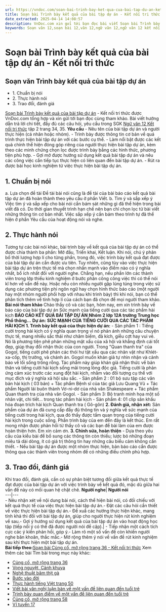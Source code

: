 ```yaml
---
url: https://vndoc.com/soan-bai-trinh-bay-ket-qua-cua-bai-tap-du-an-ket-noi-tri-thuc-330345
title: Soạn bài Trình bày kết quả của bài tập dự án - Kết nối tri thức - VnDoc.com
date_extracted: 2025-04-14 14:08:57
description: VnDoc.com xin gửi tới bạn đọc bài viết Soạn bài Trình bày kết quả của bài tập dự án - Kết nối tri thức. Mời các bạn cùng theo dõi bài viết dưới đây.
keywords: Soạn văn 12,soạn bài 12,văn 12,ngữ văn 12,ngữ văn 12 kết nối tri thức,soạn ngữ văn 12,giải ngữ văn 12,soạn văn 12 kết nối tri thức,soạn văn 12 kết nối tri thức ngắn nhất,văn 12 kết nối tri thức,soạn văn 12 tập 2 trang 34 Kết nối tri thức,Soạn bài Trình bày kết quả của bài tập dự án Kết nối tri thức,Soạn bài Trình bày kết quả của bài tập dự án,Soạn bài Trình bày kết quả của bài tập dự án ngắn nhất,Soạn văn Trình bày kết quả của bài tập dự án,soạn văn 12 tập 2 trang 34
---
```


# Soạn bài Trình bày kết quả của bài tập dự án - Kết nối tri thức
## Soạn văn Trình bày kết quả của bài tập dự án
  * 1\. Chuẩn bị nói
  * 2\. Thực hành nói
  * 3\. Trao đổi, đánh giá

[Soạn bài Trình bày kết quả của bài tập dự án](<https://vndoc.com/soan-bai-trinh-bay-ket-qua-cua-bai-tap-du-an-ket-noi-tri-thuc-330345>) \- Kết nối tri thức được VnDoc.com tổng hợp và xin gửi tới bạn đọc cùng tham khảo. Bài viết hướng dẫn trả lời chi tiết, đầy đủ các câu hỏi, yêu cầu trong SGK [Ngữ văn 12 Kết nối tri thức](<https://vndoc.com/soan-van-12-ket-noi-tri-thuc>) tập 2 trang 34, 35.
**Yêu cầu**
\- Nêu tên của bài tập dự án và người thực hiện \(cá nhân hoặc nhóm\).
\- Trình bày được thông tin cơ bản về quá trình thực hiện bài tập dự án với các bước cụ thể.
\- Làm nổi bật được các kết quả chính thể hiện đóng góp riêng của người thực hiện bài tập dự án, kèm theo các minh chứng chọn lọc được trình bày bằng các hình thức, phương tiện phù hợp.
\- Gợi mở được hướng sử dụng kết quả bài tập dự án và nêu các công việc cần tiếp tục thực hiện có liên quan đến bài tập dự án.
\- Rút ra được bài học kinh nghiệm từ việc thực hiện bài tập dự án.
## 1\. Chuẩn bị nói
a. Lựa chọn đề tài
Đề tài bài nói cũng là đề tài của bài báo cáo kết quả bài tập dự án đã hoàn thành theo yêu cầu ở phần Viết.
b. Tìm ý và sắp xếp ý
Việc tìm ý và sắp xếp cho bài nói cần bám sát những gì đã thể hiện trong bài viết đã có. Do thời gian thuyết trình hạn chế nên bạn chỉ chọn lọc từ bài viết những thông tin cơ bản nhất.
Việc sắp xếp ý cần bám theo trình tự đã thể hiện ở phần Yêu cầu của hoạt động nói và nghe.
## 2\. Thực hành nói
Tương tự các bài nói khác, bài trình bày về kết quả của bài tập dự án có thể được chia thành ba phần: Mở đầu, Triển khai, Kết luận. Khi nói, chú ý phân bố thời lượng hợp lí cho từng phần, trong đó, việc trình bày kết quả đạt được của bài tập dự án cần được ưu tiên. Tuy nhiên, cũng tùy vào việc thực hiện bài tập dự án trên thực tế mà chọn nhấn mạnh vào điểm nào có ý nghĩa nhất, bổ ích nhất đối với người nghe. Chẳng hạn, nếu phần lớn các thành viên trong lớp thiếu kinh nghiệm ở bước phân công công việc thì có thể nói kĩ hơn về vấn đề này. Hoặc nếu còn nhiều người gặp lúng túng trong việc sử dụng các phương tiện phi ngôn ngữ hay chọn hình thức báo cáo \(một người hay một nhóm người phối hợp với nhau khi trình bày\) thì khi nói, bạn có thể phân tích thêm về tính hợp lí của cách bạn đã chọn để mọi người tham khảo.
**Bài nói tham khảo**
Chào thầy cô và các bạn, hôm nay, em xin trình bày về báo cáo của bài tập dự án Sức mạnh của tiếng cười qua các tác phẩm hài kịch
**BÁO CÁO KẾT QUẢ BÀI TẬP DỰ ÁN**
**Nhóm 2 lớp 12A trường Trung học Phổ thông…**
**Dự án:**
**SỨC MẠNH CỦA TIẾNG CƯỜI QUA CÁC TÁC PHẨM HÀI KỊCH**
**1\. Trình bày kết quả của thực hiện dự án:**
\- Sản phẩm 1 :
Tiếng cười trong hài kịch có ý nghĩa quan trọng vì nó phản ánh những câu chuyện thực tế, mang nhiều sắc thái như châm biếm, đả kích, giễu cợt hay vui vẻ. Nó là phương tiện phê phán những mặt xấu của xã hội và khẳng định cái tốt đẹp, giúp thay đổi nhận thức của con người.
Trong "Quan thanh tra" của Gogol, tiếng cười phê phán các thói hư tật xấu qua các nhân vật như Khlét-xa-cốp, thị trưởng, và chánh án. Gogol muốn khán giả tự nhìn nhận và cảnh báo về lối sống trống rỗng. Tác phẩm này giúp khán giả nhận thức về bản thân và tiếng cười hài kịch sống mãi trong lòng độc giả.
Tiếng cười là phản ứng cảm xúc trước các xung đột hài kịch, nhằm vào đối tượng cụ thể với mục đích và ý nghĩa xã hội sâu sắc.
\- Sản phẩm 2 : 01 bộ sưu tập các văn bản hài kịch \( 03 bản\)
\+ Tác phẩm Bệnh sĩ của tác giả Lưu Quang Vũ
\+ Tác phẩm Người lái buôn thành Vơ-ni-dơ của nhà văn Shakespeare
\+ Tác phẩm Quan thanh tra của nhà văn Gogol.
\- Sản phẩm 3: Bộ tranh minh họa một số nhân vật, chi tiết… trong tác phẩm hài kịch
\- Sản phẩm 4: 01 clip sân khấu hóa đoạn trích hài kịch Quan thanh tra \( Gô-gôn\)
**2\. Đánh giá, nhận xét:**
Sản phẩm của dự án đã cung cấp đầy đủ thông tin và ý nghĩa về sức mạnh của tiếng cười trong hài kịch, qua đó thấy được tầm quan trọng của tiếng cười hài kịch trong cuộc sống. Phần trình bày của em đến đây là kết thúc. Em rất mong nhận được phản hồi từ thầy cô và các bạn để bài làm của em được hoàn thiện hơn. Em xin cảm ơn.
**3\. Chỉnh sửa, hoàn thiện**
\- Dựa theo yêu cầu của kiểu bài để bổ sung các thông tin còn thiếu; lược bỏ những đoạn miêu tả dài dòng, ít có giá trị thông tin hay những câu biểu cảm không cần thiết.
\- Nếu bài tập dự án được một nhóm thực hiện, bản báo cáo cẩn được thông qua các thành viên trong nhóm để có những điều chỉnh phù hợp.
## 3\. Trao đổi, đánh giá
Khi trao đổi, đánh giá, cần có sự phân biệt tương đối giữa kết quả thực tế đạt được của bài tập dự án với việc trình bày về kết quả đó, mặc dù giữa hai vấn đề này có mối quan hệ chặt chẽ.
**Người nghe**| **Người nói**  
---|---  
\- Nêu nhận xét về nội dung bài nói, cách thể hiện bài nói, có đối chiếu với kết quả thực tế của việc thực hiện bài tập dự án.\- Đặt các câu hỏi cần thiết về việc thực hiện bài tập dự án.\- Đề xuẩ các hướng thực hiện khác, mang tính khả thi đối với bài tập dự án, giúp cho người thực hiện rút kinh nghiệm về sau.\- Gợi ý hướng sử dụng kết quả của bài tập dự án vào hoạt động học tập \(tiếp nối ý có thể đã được người nói đề cập\).| \- Tiếp nhận một cách tích cực các ý kiến phản hồi, góp ý.\- Làm rõ một số vấn đề còn khiến người nghe băn khoăn, thắc mắc.\- Mở rộng thêm ý nói về vấn đề rút kinh nghiệm sau khi thực hiện một bài tập dự án.  
**Bài tiếp theo:**[Soạn bài Củng cố, mở rộng trang 36 - Kết nối tri thức](<https://vndoc.com/soan-bai-cung-co-mo-rong-trang-36-tap-2-ket-noi-tri-thuc-330348>)
Xem thêm các bài Tìm bài trong mục này khác:
  * [Củng cố, mở rộng trang 36](</soan-bai-cung-co-mo-rong-trang-36-tap-2-ket-noi-tri-thuc-330348>)
  * [Vọng nguyệt, Cảnh khuya](</soan-bai-vong-nguyet-canh-khuya-ket-noi-tri-thuc-330349>)
  * [Nghệ thuật băm thịt gà](</soan-bai-nghe-thuat-bam-thit-ga-ket-noi-tri-thuc-330390>)
  * [Bước vào đời](</soan-bai-buoc-vao-doi-ket-noi-tri-thuc-330392>)
  * [Thực hành tiếng Việt trang 50](</soan-bai-thuc-hanh-tieng-viet-trang-50-ket-noi-tri-thuc-330396>)
  * [Viết bài văn nghị luận bàn về một vấn đề liên quan đến tuổi trẻ](</soan-bai-viet-bai-van-nghi-luan-ban-ve-mot-van-de-lien-quan-den-tuoi-tre-ket-noi-tri-thuc-330404>)
  * [Trình bày quan điểm về một vấn đề liên quan đến tuổi trẻ](</soan-bai-trinh-bay-quan-diem-ve-mot-van-de-lien-quan-den-tuoi-tre-ket-noi-tri-thuc-330407>)
  * [Củng cố, mở rộng trang 58](</soan-bai-cung-co-mo-rong-trang-58-ket-noi-tri-thuc-330412>)
  * [Vĩ tuyến 17](</soan-bai-vi-tuyen-17-ket-noi-tri-thuc-330413>)

